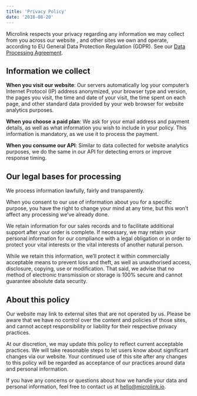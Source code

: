 ```yaml
---
title: 'Privacy Policy'
date: '2018-08-20'
---
```


Microlink respects your privacy regarding any information we may collect from you across our website <Link href='https://microlink.io' children='microlink.io' />, and other sites we own and operate, according to EU General Data Protection Regulation (GDPR). See our [Data Processing Agreement](/dpa).

## Information we collect

**When you visit our website**: Our servers automatically log your computer’s Internet Protocol (IP) address anonymized, your browser type and version, the pages you visit, the time and date of your visit, the time spent on each page, and other standard data provided by your web browser for website analytics purposes.

**When you choose a paid plan**: We ask for your email address and payment details, as well as what information you wish to include in your policy. This information is mandatory, as we use it to process the payment.

**When you consume our API**: Similar to data collected for website analytics purposes, we do the same in our API for detecting errors or improve response timing.

## Our legal bases for processing

We process information lawfully, fairly and transparently.

When you consent to our use of information about you for a specific purpose, you have the right to change your mind at any time, but this won’t affect any processing we’ve already done.

We retain information for our sales records and to facilitate additional support after your order is complete. If necessary, we may retain your personal information for our compliance with a legal obligation or in order to protect your vital interests or the vital interests of another natural person.

While we retain this information, we’ll protect it within commercially acceptable means to prevent loss and theft, as well as unauthorised access, disclosure, copying, use or modification. That said, we advise that no method of electronic transmission or storage is 100% secure and cannot guarantee absolute data security.

## About this policy

Our website may link to external sites that are not operated by us. Please be aware that we have no control over the content and policies of those sites, and cannot accept responsibility or liability for their respective privacy practices.

At our discretion, we may update this policy to reflect current acceptable practices. We will take reasonable steps to let users know about significant changes via our website. Your continued use of this site after any changes to this policy will be regarded as acceptance of our practices around data and personal information.

If you have any concerns or questions about how we handle your data and personal information, feel free to contact us at [hello@microlink.io](mailto:hello@microlink.io).

